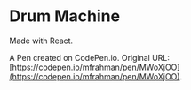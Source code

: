 # Drum Machine

Made with React.

A Pen created on CodePen.io. Original URL: [https://codepen.io/mfrahman/pen/MWoXjOO](https://codepen.io/mfrahman/pen/MWoXjOO).



